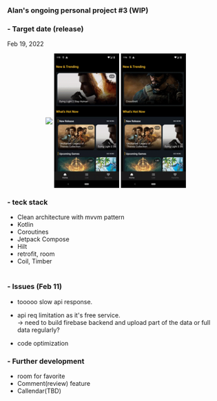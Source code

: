 ### Alan's ongoing personal project #3 (WIP)<br>
### - Target date (release)
Feb 19, 2022
</br>
<p align="center"> 
<img src="/preview/main.gif"align="center" width="30%"/>      
<img src="/preview/list.gif"align="center" width="30%"/>       
<img src="/preview/detail.gif"align="center" width="30%"/>


</pr>
</br>

### - teck stack
- Clean architecture with mvvm pattern</br>
- Kotlin</br>
- Coroutines</br>
- Jetpack Compose</br>
- Hilt</br>
- retrofit, room </br>
- Coil, Timber </br></br>

### - Issues (Feb 11)
- tooooo slow api response.
- api req limitation as it's free service.<br>
-> need to build firebase backend and upload part of the data or full data regularly?

- code optimization

### - Further development
- room for favorite
- Comment(review) feature
- Callendar(TBD)









